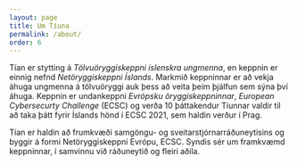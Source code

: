 ```yaml
---
layout: page
title: Um Tíuna
permalink: /about/
order: 6
---
```


Tían er stytting á *Tölvuöryggiskeppni íslenskra ungmenna*, en keppnin er einnig nefnd *Netöryggiskeppni Íslands*. Markmið keppninnar er að vekja áhuga ungmenna á tölvuöryggi auk þess að veita þeim þjálfun sem sýna því áhuga. Keppnin er undankeppni *Evrópsku öryggiskeppninnar*, *European Cybersecurty Challenge* (ECSC) og verða 10 þáttakendur Tíunnar valdir til að taka þátt fyrir Íslands hönd í ECSC 2021, sem haldin verður í Prag.

Tían er haldin að frumkvæði samgöngu- og sveitarstjórnarráðuneytisins og byggir á formi Netöryggiskeppni Evrópu, ECSC. Syndis sér um framkvæmd keppninnar, í samvinnu við ráðuneytið og fleiri aðila.


